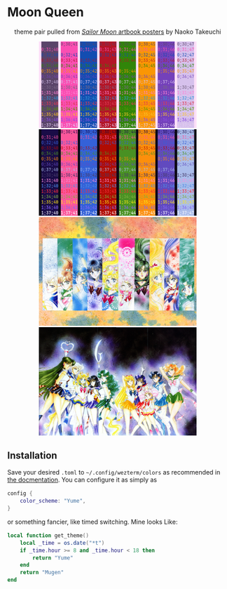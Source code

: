 # Moon Queen

<div align="center">
<p>theme pair pulled from <a href="https://missdream.org/raw-sailor-moon-downloads/manga/art-books/"><em>Sailor Moon</em> artbook posters</a> by Naoko Takeuchi</p>

<img src="assets/yume.png" alt="yume" width="360px">
<img src="assets/mugen.png" alt="mugen" width="360px"><br>
<img src="assets/dream.jpg" alt="dream" width="360px">
<img src="assets/infinity.jpg" alt="infinity" width="360px"></div>

## Installation

Save your desired `.toml` to `~/.config/wezterm/colors` as recommended in [the
docmentation](https://wezfurlong.org/wezterm/config/appearance.html#defining-a-color-scheme-in-a-separate-file).
You can configure it as simply as

```lua
config {
    color_scheme: "Yume",
}
```
or something fancier, like timed switching. Mine looks Like:

```lua
local function get_theme()
    local _time = os.date("*t")
    if _time.hour >= 8 and _time.hour < 18 then
        return "Yume"
    end
    return "Mugen"
end
```
